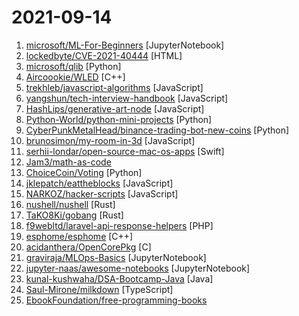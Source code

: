 # 2021-09-14

1. [microsoft/ML-For-Beginners](https://github.com/microsoft/ML-For-Beginners "12 weeks, 25 lessons, 50 quizzes, classic Machine Learning for all") [JupyterNotebook]
2. [lockedbyte/CVE-2021-40444](https://github.com/lockedbyte/CVE-2021-40444 "CVE-2021-40444 PoC") [HTML]
3. [microsoft/qlib](https://github.com/microsoft/qlib "Qlib is an AI-oriented quantitative investment platform, which aims to realize the potential, empower the research, and create the value of AI technologies in quantitative investment. With Qlib, you can easily try your ideas to create better Quant investment strategies.") [Python]
4. [Aircoookie/WLED](https://github.com/Aircoookie/WLED "Control WS2812B and many more types of digital RGB LEDs with an ESP8266 or ESP32 over WiFi!") [C++]
5. [trekhleb/javascript-algorithms](https://github.com/trekhleb/javascript-algorithms "📝 Algorithms and data structures implemented in JavaScript with explanations and links to further readings") [JavaScript]
6. [yangshun/tech-interview-handbook](https://github.com/yangshun/tech-interview-handbook "💯 Curated interview preparation materials for busy engineers") [JavaScript]
7. [HashLips/generative-art-node](https://github.com/HashLips/generative-art-node "Create generative art by using the canvas api and node js") [JavaScript]
8. [Python-World/python-mini-projects](https://github.com/Python-World/python-mini-projects "A collection of simple python mini projects to enhance your python skills") [Python]
9. [CyberPunkMetalHead/binance-trading-bot-new-coins](https://github.com/CyberPunkMetalHead/binance-trading-bot-new-coins "This Binance trading bot detects new coins as soon as they are listed on the Binance exchange and automatically places sell and buy orders. It comes with trailing stop loss and other features. If you like this project please consider donating via Brave.") [Python]
10. [brunosimon/my-room-in-3d](https://github.com/brunosimon/my-room-in-3d "") [JavaScript]
11. [serhii-londar/open-source-mac-os-apps](https://github.com/serhii-londar/open-source-mac-os-apps "🚀 Awesome list of open source applications for macOS. https://t.me/s/opensourcemacosapps") [Swift]
12. [Jam3/math-as-code](https://github.com/Jam3/math-as-code "a cheat-sheet for mathematical notation in code form") 
13. [ChoiceCoin/Voting](https://github.com/ChoiceCoin/Voting "A repository for voting systems using Choice Coin.") [Python]
14. [jklepatch/eattheblocks](https://github.com/jklepatch/eattheblocks "Source code for Eat The Blocks, a screencast for Ethereum Dapp Developers") [JavaScript]
15. [NARKOZ/hacker-scripts](https://github.com/NARKOZ/hacker-scripts "Based on a true story") [JavaScript]
16. [nushell/nushell](https://github.com/nushell/nushell "A new type of shell") [Rust]
17. [TaKO8Ki/gobang](https://github.com/TaKO8Ki/gobang "A cross-platform TUI database management tool written in Rust") [Rust]
18. [f9webltd/laravel-api-response-helpers](https://github.com/f9webltd/laravel-api-response-helpers "🚀 A super simple package allowing for consistent API responses throughout your Laravel application") [PHP]
19. [esphome/esphome](https://github.com/esphome/esphome "ESPHome is a system to control your ESP8266/ESP32 by simple yet powerful configuration files and control them remotely through Home Automation systems.") [C++]
20. [acidanthera/OpenCorePkg](https://github.com/acidanthera/OpenCorePkg "OpenCore bootloader") [C]
21. [graviraja/MLOps-Basics](https://github.com/graviraja/MLOps-Basics "") [JupyterNotebook]
22. [jupyter-naas/awesome-notebooks](https://github.com/jupyter-naas/awesome-notebooks "+100 awesome Jupyter Notebooks templates, organized by tools, published by the Naas community, to kickstart your data projects in minutes. 😎") [JupyterNotebook]
23. [kunal-kushwaha/DSA-Bootcamp-Java](https://github.com/kunal-kushwaha/DSA-Bootcamp-Java "This repository consists of the code samples, assignments, and the curriculum for the Community Classroom complete Data Structures & Algorithms Java bootcamp.") [Java]
24. [Saul-Mirone/milkdown](https://github.com/Saul-Mirone/milkdown "🍼 Plugin driven WYSIWYG markdown editor framework.") [TypeScript]
25. [EbookFoundation/free-programming-books](https://github.com/EbookFoundation/free-programming-books "📚 Freely available programming books") 
